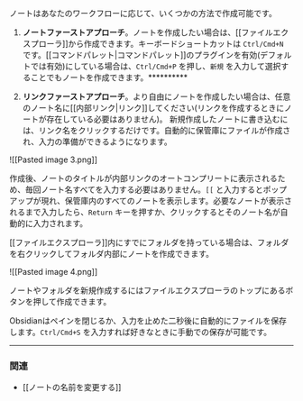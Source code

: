 ノートはあなたのワークフローに応じて、いくつかの方法で作成可能です。
 
 1. **ノートファーストアプローチ**。ノートを作成したい場合は、[[ファイルエクスプローラ]]から作成できます。キーボードショートカットは `Ctrl/Cmd+N` です。[[コマンドパレット|コマンドパレット]]のプラグインを有効(デフォルトでは有効)にしている場合は、`Ctrl/Cmd+P` を押し、`新規` を入力して選択することでもノートを作成できます。**********

1. **リンクファーストアプローチ**。より自由にノートを作成したい場合は、任意のノート名に[[内部リンク|リンク]]してください(リンクを作成するときにノートが存在している必要はありません)。 新規作成したノートに書き込むには、リンク名をクリックするだけです。自動的に保管庫にファイルが作成され、入力の準備ができるようになります。

![[Pasted image 3.png]]

作成後、ノートのタイトルが内部リンクのオートコンプリートに表示されるため、毎回ノート名すべてを入力する必要はありません。`[[` と入力するとポップアップが現れ、保管庫内のすべてのノートを表示します。必要なノートが表示されるまで入力したら、`Return` キーを押すか、クリックするとそのノート名が自動的に入力されます。

[[ファイルエクスプローラ]]内にすでにフォルダを持っている場合は、フォルダを右クリックしてフォルダ内部にノートを作成できます。

![[Pasted image 4.png]]

ノートやフォルダを新規作成するにはファイルエクスプローラのトップにあるボタンを押して作成できます。
	
Obsidianはペインを閉じるか、入力を止めた二秒後に自動的にファイルを保存します。`Ctrl/Cmd+S` を入力すれば好きなときに手動での保存が可能です。

---

### 関連

- [[ノートの名前を変更する]]

